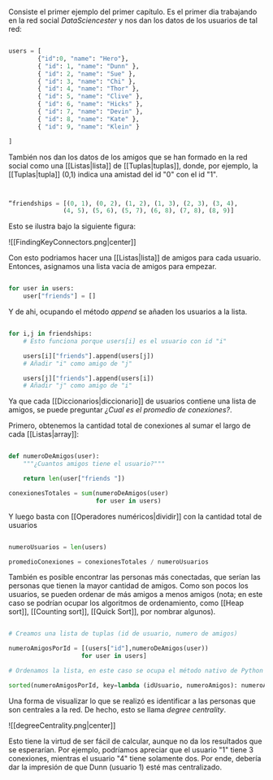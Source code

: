 Consiste el primer ejemplo del primer capítulo. Es el primer dia trabajando en la red social *DataSciencester*  y nos dan los datos de los usuarios de tal red: 

```Python 

users = [
		{"id":0, "name": "Hero"},
		{ "id": 1, "name": "Dunn" },
	    { "id": 2, "name": "Sue" },
	    { "id": 3, "name": "Chi" },
	    { "id": 4, "name": "Thor" },
	    { "id": 5, "name": "Clive" },
	    { "id": 6, "name": "Hicks" },
	    { "id": 7, "name": "Devin" },
	    { "id": 8, "name": "Kate" },
	    { "id": 9, "name": "Klein" }

]
```


También nos dan los datos de los amigos que se han formado en la red social como una [[Listas|lista]] de [[Tuplas|tuplas]], donde, por ejemplo, la [[Tuplas|tupla]] (0,1) indica una amistad del id "0" con el id "1". 

```Python 


“friendships = [(0, 1), (0, 2), (1, 2), (1, 3), (2, 3), (3, 4),
               (4, 5), (5, 6), (5, 7), (6, 8), (7, 8), (8, 9)]

```


Esto se ilustra bajo la siguiente figura: 

![[FindingKeyConnectors.png|center]]

Con esto podriamos hacer una [[Listas|lista]] de amigos para cada usuario.  Entonces, asignamos una lista vacia de amigos para empezar. 

```Python 

for user in users:
	user["friends"] = []

```

Y de ahi, ocupando el método *append* se añaden los usuarios a la lista. 

```Python 

for i,j in friendships: 
	# Esto funciona porque users[i] es el usuario con id "i"

	users[i]["friends"].append(users[j]) 
	# Añadir "i" como amigo de "j"

	users[j]["friends"].append(users[i]) 
	# Añadir "j" como amigo de "i"
```

Ya que cada [[Diccionarios|diccionario]] de usuarios contiene una lista de amigos, se puede preguntar *¿Cual es el promedio de conexiones?*. 

Primero, obtenemos la cantidad total de conexiones al sumar el largo de cada [[Listas|array]]: 

```Python 

def numeroDeAmigos(user):
	"""¿Cuantos amigos tiene el usuario?"""

	return len(user["friends "])

conexionesTotales = sum(numeroDeAmigos(user) 
						for user in users)
```

Y luego basta con [[Operadores numéricos|dividir]] con la cantidad total de usuarios

```Python 

numeroUsuarios = len(users)

promedioConexiones = conexionesTotales / numeroUsuarios 

```

También es posible encontrar las personas más conectadas, que serían las personas que tienen la mayor cantidad de amigos.  Como son pocos los usuarios, se pueden ordenar de más amigos a menos amigos (nota; en este caso se podrían ocupar los algoritmos de ordenamiento, como [[Heap sort]], [[Counting sort]], [[Quick Sort]], por nombrar algunos). 

```Python 

# Creamos una lista de tuplas (id de usuario, numero de amigos)

numeroAmigosPorId = [(users["id"],numeroDeAmigos(user))
					for user in users] 

# Ordenamos la lista, en este caso se ocupa el método nativo de Python de sortear listas

sorted(numeroAmigosPorId, key=lambda (idUsuario, numeroAmigos): numeroAmigos, numeroAmigos, reverse = True)

```

Una forma de visualizar lo que se realizó es identificar a las personas que son centrales a la red. De hecho, esto se llama *degree centrality*. 

![[degreeCentrality.png|center]]

Esto tiene la virtud de ser fácil de calcular, aunque no da los resultados que se esperarían. Por ejemplo, podríamos apreciar que el usuario "1" tiene 3 conexiones, mientras el usuario "4" tiene solamente dos. Por ende, debería dar la impresión de que Dunn (usuario 1) esté mas centralizado. 